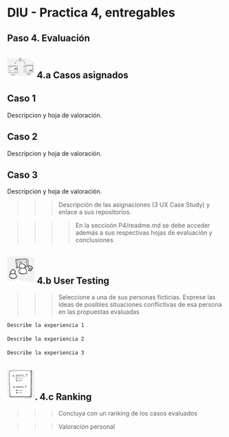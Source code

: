 # DIU - Practica 4, entregables
## Paso 4. Evaluación 

![Método UX](img/ABtesting.png) 4.a Casos asignados
----

## Caso 1

Descripcion y hoja de valoración.    


## Caso 2

Descripcion y hoja de valoración.  


## Caso 3

Descripcion y hoja de valoración.   

>>> Descripción de las asignaciones (3 UX Case Study) y enlace a  sus repositorios.

>>>> En la seccioón P4/readme.md se debe acceder además a sus respectivas hojas de evaluación y conclusiones 


![Método UX](img/usability-testing.png) 4.b User Testing
----

>>> Seleccione a una de sus personas ficticias. Exprese las ideas de posibles situaciones conflictivas de esa persona en las propuestas evaluadas

	Describe la experiencia 1

	Describe la experiencia 2

	Describe la experiencia 3

![Método UX](img/Survey.png). 4.c Ranking 
----

>>> Concluya con un ranking de los casos evaluados 

>>> Valoración personal 